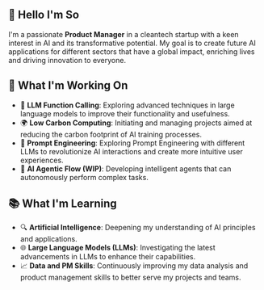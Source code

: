 ## 🔮 Hello I'm So
I'm a passionate **Product Manager** in a cleantech startup with a keen interest in AI and its transformative potential. My goal is to create future AI applications for different sectors that have a global impact, enriching lives and driving innovation to everyone.
## 🌱 What I'm Working On
- 🧠 **LLM Function Calling**: Exploring advanced techniques in large language models to improve their functionality and usefulness.
- 🌍 **Low Carbon Computing**: Initiating and managing projects aimed at reducing the carbon footprint of AI training processes.
- 💬 **Prompt Engineering**: Exploring Prompt Engineering with different LLMs to revolutionize AI interactions and create more intuitive user experiences.
- 🤖 **AI Agentic Flow (WIP)**: Developing intelligent agents that can autonomously perform complex tasks.
## 📚 What I'm Learning
- 🔍 **Artificial Intelligence**: Deepening my understanding of AI principles and applications.
- 🌐 **Large Language Models (LLMs)**: Investigating the latest advancements in LLMs to enhance their capabilities.
- 📈 **Data and PM Skills**: Continuously improving my data analysis and product management skills to better serve my projects and teams.
